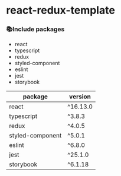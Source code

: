 # react-redux-template

### 📚Include packages

* react
* typescript
* redux
* styled-component
* eslint
* jest
* storybook

| package          | version  |
| ---------------- | -------- |
| react            | ^16.13.0 |
| typescript       | ^3.8.3   |
| redux            | ^4.0.5   |
| styled-component | ^5.0.1   |
| eslint           | ^6.8.0   |
| jest             | ^25.1.0  |
| storybook        | ^6.1.18  |
